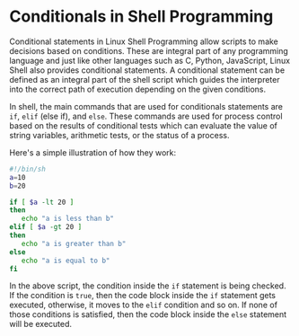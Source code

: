 # Conditionals in Shell Programming

Conditional statements in Linux Shell Programming allow scripts to make decisions based on conditions. These are integral part of any programming language and just like other languages such as C, Python, JavaScript, Linux Shell also provides conditional statements. A conditional statement can be defined as an integral part of the shell script which guides the interpreter into the correct path of execution depending on the given conditions.

In shell, the main commands that are used for conditionals statements are `if`, `elif` (else if), and `else`. These commands are used for process control based on the results of conditional tests which can evaluate the value of string variables, arithmetic tests, or the status of a process.

Here's a simple illustration of how they work:

```bash
#!/bin/sh
a=10
b=20

if [ $a -lt 20 ]
then
   echo "a is less than b"
elif [ $a -gt 20 ]
then
   echo "a is greater than b"
else
   echo "a is equal to b"
fi
```

In the above script, the condition inside the `if` statement is being checked. If the condition is `true`, then the code block inside the `if` statement gets executed, otherwise, it moves to the `elif` condition and so on. If none of those conditions is satisfied, then the code block inside the `else` statement will be executed.
